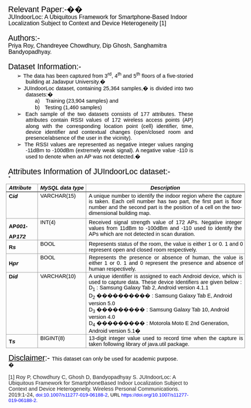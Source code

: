 <style>
<!--
 /* Font Definitions */
 @font-face
	{font-family:Wingdings;
	panose-1:5 0 0 0 0 0 0 0 0 0;}
@font-face
	{font-family:"Cambria Math";
	panose-1:2 4 5 3 5 4 6 3 2 4;}
@font-face
	{font-family:Calibri;
	panose-1:2 15 5 2 2 2 4 3 2 4;}
 /* Style Definitions */
 p.MsoNormal, li.MsoNormal, div.MsoNormal
	{margin-top:0cm;
	margin-right:0cm;
	margin-bottom:8.0pt;
	margin-left:0cm;
	line-height:107%;
	font-size:11.0pt;
	font-family:"Calibri",sans-serif;
	color:black;}
h1
	{mso-style-link:"Heading 1 Char";
	margin-top:0cm;
	margin-right:0cm;
	margin-bottom:0cm;
	margin-left:.5pt;
	text-indent:-.5pt;
	line-height:107%;
	page-break-after:avoid;
	font-size:16.0pt;
	font-family:"Calibri",sans-serif;
	color:black;
	font-weight:normal;}
span.Heading1Char
	{mso-style-name:"Heading 1 Char";
	mso-style-link:"Heading 1";
	font-family:"Calibri",sans-serif;
	color:black;}
.MsoPapDefault
	{margin-bottom:8.0pt;
	line-height:107%;}
@page WordSection1
	{size:595.3pt 841.9pt;
	margin:72.0pt 35.15pt 72.0pt 72.0pt;}
div.WordSection1
	{page:WordSection1;}
 /* List Definitions */
 ol
	{margin-bottom:0cm;}
ul
	{margin-bottom:0cm;}
-->
</style>


<div class=WordSection1>

<h1 style='margin-left:-.25pt'>Relevant Paper:-�� </h1>

<p class=MsoNormal style='margin-top:0cm;margin-right:0cm;margin-bottom:15.85pt;
margin-left:-.25pt;text-indent:-.5pt;line-height:107%'><span style='font-size:
12.0pt;line-height:107%'>JUIndoorLoc: A Ubiquitous Framework for
Smartphone-Based Indoor Localization Subject to Context and Device
Heterogeneity [1] </span></p>

<p class=MsoNormal style='margin-top:0cm;margin-right:0cm;margin-bottom:0cm;
margin-left:-.25pt;text-indent:-.5pt'><span style='font-size:16.0pt;line-height:
107%'>Authors:- </span></p>

<p class=MsoNormal style='margin-top:0cm;margin-right:0cm;margin-bottom:15.85pt;
margin-left:-.25pt;text-indent:-.5pt;line-height:107%'><span style='font-size:
12.0pt;line-height:107%'>Priya Roy, Chandreyee Chowdhury, Dip Ghosh,
Sanghamitra Bandyopadhyay. </span></p>

<h1 style='margin-left:-.25pt'>Dataset Information:- </h1>

<p class=MsoNormal style='margin-top:0cm;margin-right:0cm;margin-bottom:1.2pt;
margin-left:35.25pt;text-align:justify;text-justify:inter-ideograph;text-indent:
-18.0pt;line-height:111%'><span style='font-family:Wingdings'>&#10146;<span
style='font:7.0pt "Times New Roman"'>&nbsp; </span></span><span dir=LTR></span>The
data has been captured from 3<sup>rd</sup>, 4<sup>th</sup> and 5<sup>th</sup>
floors of a five-storied building at Jadavpur University.� </p>

<p class=MsoNormal style='margin-top:0cm;margin-right:0cm;margin-bottom:1.2pt;
margin-left:35.25pt;text-align:justify;text-justify:inter-ideograph;text-indent:
-18.0pt;line-height:111%'><span style='font-family:Wingdings'>&#10146;<span
style='font:7.0pt "Times New Roman"'>&nbsp; </span></span><span dir=LTR></span>JUIndoorLoc
dataset, containing 25,364 samples,� is divided into two datasets:� </p>

<p class=MsoNormal style='margin-top:0cm;margin-right:0cm;margin-bottom:1.2pt;
margin-left:72.0pt;text-align:justify;text-justify:inter-ideograph;text-indent:
-18.0pt;line-height:111%'>a)<span style='font:7.0pt "Times New Roman"'>&nbsp;&nbsp;&nbsp;&nbsp;&nbsp;&nbsp;
</span><span dir=LTR></span>Training (23,904 samples) and </p>

<p class=MsoNormal style='margin-top:0cm;margin-right:0cm;margin-bottom:1.2pt;
margin-left:72.0pt;text-align:justify;text-justify:inter-ideograph;text-indent:
-18.0pt;line-height:111%'>b)<span style='font:7.0pt "Times New Roman"'>&nbsp;&nbsp;&nbsp;&nbsp;&nbsp;
</span><span dir=LTR></span>Testing (1,460 samples) </p>

<p class=MsoNormal style='margin-top:0cm;margin-right:0cm;margin-bottom:1.2pt;
margin-left:35.25pt;text-align:justify;text-justify:inter-ideograph;text-indent:
-18.0pt;line-height:111%'><span style='font-family:Wingdings'>&#10146;<span
style='font:7.0pt "Times New Roman"'>&nbsp; </span></span><span dir=LTR></span>Each
sample of the two datasets consists of 177 attributes. These attributes contain
RSSI values of 172 wireless access points (AP) along with the corresponding
location point (cell) identifier, time, device identifier and contextual
changes (open/closed room and presence/absence of the user in the vicinity). </p>

<p class=MsoNormal style='margin-top:0cm;margin-right:0cm;margin-bottom:16.3pt;
margin-left:35.25pt;text-align:justify;text-justify:inter-ideograph;text-indent:
-18.0pt;line-height:111%'><span style='font-family:Wingdings'>&#10146;<span
style='font:7.0pt "Times New Roman"'>&nbsp; </span></span><span dir=LTR></span>The
RSSI values are represented as negative integer values ranging -11dBm to
-100dBm (extremely weak signal). A negative value -110 is used to denote when
an AP was not detected.� </p>

<h1 style='margin-left:-.25pt'>Attributes Information of JUIndoorLoc dataset:- </h1>

<p class=MsoNormal style='margin-bottom:3.45pt'><span style='font-size:4.0pt;
line-height:107%'>�</span></p>

<table class=TableGrid border=0 cellspacing=0 cellpadding=0 width=652
 style='width:488.85pt;margin-left:-5.4pt;border-collapse:collapse'>
 <tr style='height:14.4pt'>
  <td width=75 valign=top style='width:56.4pt;border:solid #999999 1.0pt;
  border-bottom:solid #666666 1.5pt;padding:2.4pt 2.9pt .3pt 5.4pt;height:14.4pt'>
  <p class=MsoNormal style='margin-bottom:0cm'><b><i>Attribute </i></b></p>
  </td>
  <td width=123 valign=top style='width:92.2pt;border-top:solid #999999 1.0pt;
  border-left:none;border-bottom:solid #666666 1.5pt;border-right:solid #999999 1.0pt;
  padding:2.4pt 2.9pt .3pt 5.4pt;height:14.4pt'>
  <p class=MsoNormal style='margin-bottom:0cm'><b><i>MySQL data type </i></b></p>
  </td>
  <td width=454 valign=top style='width:340.25pt;border-top:solid #999999 1.0pt;
  border-left:none;border-bottom:solid #666666 1.5pt;border-right:solid #999999 1.0pt;
  padding:2.4pt 2.9pt .3pt 5.4pt;height:14.4pt'>
  <p class=MsoNormal align=center style='margin-top:0cm;margin-right:2.5pt;
  margin-bottom:0cm;margin-left:0cm;text-align:center'><b><i>Description </i></b></p>
  </td>
 </tr>
 <tr style='height:54.7pt'>
  <td width=75 valign=top style='width:56.4pt;border:solid #999999 1.0pt;
  border-top:none;padding:2.4pt 2.9pt .3pt 5.4pt;height:54.7pt'>
  <p class=MsoNormal style='margin-bottom:0cm'><b>C</b><b><i><span
  style='font-size:11.5pt;line-height:107%'>id</span></i> </b></p>
  </td>
  <td width=123 valign=top style='width:92.2pt;border-top:none;border-left:
  none;border-bottom:solid #999999 1.0pt;border-right:solid #999999 1.0pt;
  padding:2.4pt 2.9pt .3pt 5.4pt;height:54.7pt'>
  <p class=MsoNormal style='margin-bottom:0cm'>VARCHAR(15) </p>
  </td>
  <td width=454 valign=top style='width:340.25pt;border-top:none;border-left:
  none;border-bottom:solid #999999 1.0pt;border-right:solid #999999 1.0pt;
  padding:2.4pt 2.9pt .3pt 5.4pt;height:54.7pt'>
  <p class=MsoNormal style='margin-top:0cm;margin-right:2.45pt;margin-bottom:
  0cm;margin-left:0cm;text-align:justify;text-justify:inter-ideograph'>A unique
  number to identify the indoor region where the capture is taken. Each cell
  number has two part, the first part is floor number and the second part is
  the position of a cell on the two-dimensional building map. </p>
  </td>
 </tr>
 <tr style='height:44.4pt'>
  <td width=75 valign=bottom style='width:56.4pt;border:solid #999999 1.0pt;
  border-top:none;padding:2.4pt 2.9pt .3pt 5.4pt;height:44.4pt'>
  <p class=MsoNormal style='margin-bottom:8.7pt'><b>AP</b><b><i><span
  style='font-size:11.5pt;line-height:107%'>001</span></i>-</b></p>
  <p class=MsoNormal style='margin-bottom:0cm'><b>AP</b><b><i><span
  style='font-size:11.5pt;line-height:107%'>172</span></i> </b></p>
  </td>
  <td width=123 valign=top style='width:92.2pt;border-top:none;border-left:
  none;border-bottom:solid #999999 1.0pt;border-right:solid #999999 1.0pt;
  padding:2.4pt 2.9pt .3pt 5.4pt;height:44.4pt'>
  <p class=MsoNormal style='margin-bottom:0cm'>INT(4) </p>
  </td>
  <td width=454 valign=top style='width:340.25pt;border-top:none;border-left:
  none;border-bottom:solid #999999 1.0pt;border-right:solid #999999 1.0pt;
  padding:2.4pt 2.9pt .3pt 5.4pt;height:44.4pt'>
  <p class=MsoNormal style='margin-top:0cm;margin-right:2.25pt;margin-bottom:
  0cm;margin-left:0cm;text-align:justify;text-justify:inter-ideograph'>Received
  signal strength value of 172 APs. Negative integer values from 11dBm to
  -100dBm and -110 used to identify the APs which are not detected in scan
  duration. </p>
  </td>
 </tr>
 <tr style='height:27.35pt'>
  <td width=75 style='width:56.4pt;border:solid #999999 1.0pt;border-top:none;
  padding:2.4pt 2.9pt .3pt 5.4pt;height:27.35pt'>
  <p class=MsoNormal style='margin-bottom:0cm'><b>R</b><b><i><span
  style='font-size:11.5pt;line-height:107%'>s</span></i> </b></p>
  </td>
  <td width=123 valign=top style='width:92.2pt;border-top:none;border-left:
  none;border-bottom:solid #999999 1.0pt;border-right:solid #999999 1.0pt;
  padding:2.4pt 2.9pt .3pt 5.4pt;height:27.35pt'>
  <p class=MsoNormal style='margin-bottom:0cm'>BOOL </p>
  </td>
  <td width=454 valign=top style='width:340.25pt;border-top:none;border-left:
  none;border-bottom:solid #999999 1.0pt;border-right:solid #999999 1.0pt;
  padding:2.4pt 2.9pt .3pt 5.4pt;height:27.35pt'>
  <p class=MsoNormal style='margin-bottom:0cm;text-align:justify;text-justify:
  inter-ideograph'>Represents status of the room, the value is either 1 or 0. 1
  and 0 represent open and closed room respectively. </p>
  </td>
 </tr>
 <tr style='height:27.35pt'>
  <td width=75 style='width:56.4pt;border:solid #999999 1.0pt;border-top:none;
  padding:2.4pt 2.9pt .3pt 5.4pt;height:27.35pt'>
  <p class=MsoNormal style='margin-bottom:0cm'><b>H</b><b><i><span
  style='font-size:11.5pt;line-height:107%'>pr</span></i> </b></p>
  </td>
  <td width=123 valign=top style='width:92.2pt;border-top:none;border-left:
  none;border-bottom:solid #999999 1.0pt;border-right:solid #999999 1.0pt;
  padding:2.4pt 2.9pt .3pt 5.4pt;height:27.35pt'>
  <p class=MsoNormal style='margin-bottom:0cm'>BOOL </p>
  </td>
  <td width=454 valign=top style='width:340.25pt;border-top:none;border-left:
  none;border-bottom:solid #999999 1.0pt;border-right:solid #999999 1.0pt;
  padding:2.4pt 2.9pt .3pt 5.4pt;height:27.35pt'>
  <p class=MsoNormal style='margin-bottom:0cm;text-align:justify;text-justify:
  inter-ideograph'>Represents the presence or absence of human, the value is
  either 1 or 0. 1 and 0 represent the presence and absence of human
  respectively. </p>
  </td>
 </tr>
 <tr style='height:85.95pt'>
  <td width=75 valign=top style='width:56.4pt;border:solid #999999 1.0pt;
  border-top:none;padding:2.4pt 2.9pt .3pt 5.4pt;height:85.95pt'>
  <p class=MsoNormal style='margin-bottom:0cm'><b>D</b><b><i><span
  style='font-size:11.5pt;line-height:107%'>id</span></i> </b></p>
  </td>
  <td width=123 valign=top style='width:92.2pt;border-top:none;border-left:
  none;border-bottom:solid #999999 1.0pt;border-right:solid #999999 1.0pt;
  padding:2.4pt 2.9pt .3pt 5.4pt;height:85.95pt'>
  <p class=MsoNormal style='margin-bottom:0cm'>VARCHAR(10) </p>
  </td>
  <td width=454 valign=top style='width:340.25pt;border-top:none;border-left:
  none;border-bottom:solid #999999 1.0pt;border-right:solid #999999 1.0pt;
  padding:2.4pt 2.9pt .3pt 5.4pt;height:85.95pt'>
  <p class=MsoNormal style='margin-top:0cm;margin-right:2.55pt;margin-bottom:
  1.55pt;margin-left:0cm;text-align:justify;text-justify:inter-ideograph;
  line-height:104%'>A unique identifier is assigned to each Android device,
  which is used to capture data. These device Identifiers are given below : D<sub>1</sub>
  : Samsung Galaxy Tab 2, Android version 4.1.1 </p>
  <p class=MsoNormal style='margin-bottom:1.0pt'>D<sub>2</sub> ���������� :
  Samsung Galaxy Tab E, Android version 5.0 </p>
  <p class=MsoNormal style='margin-bottom:1.0pt'>D<sub>3</sub> ��������� :
  Samsung Galaxy Tab 10, Android version 4.0 </p>
  <p class=MsoNormal style='margin-bottom:0cm'>D<sub>4</sub> ��������� :
  Motorola Moto E 2nd Generation, Android version 5.1� </p>
  </td>
 </tr>
 <tr style='height:27.5pt'>
  <td width=75 style='width:56.4pt;border:solid #999999 1.0pt;border-top:none;
  padding:2.4pt 2.9pt .3pt 5.4pt;height:27.5pt'>
  <p class=MsoNormal style='margin-bottom:0cm'><b>T</b><b><i><span
  style='font-size:11.5pt;line-height:107%'>s</span></i> </b></p>
  </td>
  <td width=123 valign=top style='width:92.2pt;border-top:none;border-left:
  none;border-bottom:solid #999999 1.0pt;border-right:solid #999999 1.0pt;
  padding:2.4pt 2.9pt .3pt 5.4pt;height:27.5pt'>
  <p class=MsoNormal style='margin-bottom:0cm'>BIGINT(8) </p>
  </td>
  <td width=454 valign=top style='width:340.25pt;border-top:none;border-left:
  none;border-bottom:solid #999999 1.0pt;border-right:solid #999999 1.0pt;
  padding:2.4pt 2.9pt .3pt 5.4pt;height:27.5pt'>
  <p class=MsoNormal style='margin-bottom:0cm;text-align:justify;text-justify:
  inter-ideograph'>13-digit integer value used to record time when the capture
  is taken following library of java.util package. </p>
  </td>
 </tr>
</table>

<p class=MsoNormal style='margin-top:0cm;margin-right:0cm;margin-bottom:0cm;
margin-left:.5pt;text-align:justify;text-justify:inter-ideograph;text-indent:
-.5pt;line-height:111%'><u><span style='font-size:16.0pt;line-height:111%'>Disclaimer</span></u><span
style='font-size:16.0pt;line-height:111%'>:- </span>This dataset can only be
used for academic purpose. </p>

<p class=MsoNormal style='margin-bottom:12.1pt'>�</p>

<p class=MsoNormal style='margin-bottom:.7pt;line-height:normal'><span
style='color:#222222'>[1] Roy P, Chowdhury C, Ghosh D, Bandyopadhyay S.
JUIndoorLoc: A Ubiquitous Framework for SmartphoneBased Indoor Localization
Subject to Context and Device Heterogeneity. Wireless Personal Communications. </span></p>

<p class=MsoNormal style='margin-bottom:0cm'><span style='color:#222222'>2019:1-24,
</span><span style='font-size:10.0pt;line-height:107%;color:blue'>doi:10.1007/s11277-019-06188-2</span><span
style='font-size:10.0pt;line-height:107%'>, URL </span><span style='font-size:
10.0pt;line-height:107%;color:blue'>https://doi.org/10.1007/s11277-019-06188-2.</span><span
style='font-size:10.0pt;line-height:107%'> </span></p>

</div>
